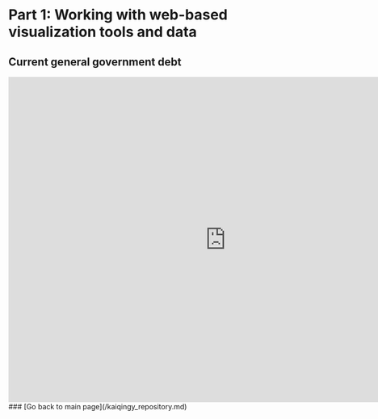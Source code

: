 # Part 1: Working with web-based visualization tools and data
## Current general government debt
<iframe src="https://data.oecd.org/chart/5PfC" width="860" height="645" style="border: 0" mozallowfullscreen="true" webkitallowfullscreen="true" allowfullscreen="true"><a href="https://data.oecd.org/chart/5PfC" target="_blank">OECD Chart: General government debt, Total, % of GDP, Annual, 2015</a></iframe>
### [Go back to main page](/kaiqingy_repository.md)

